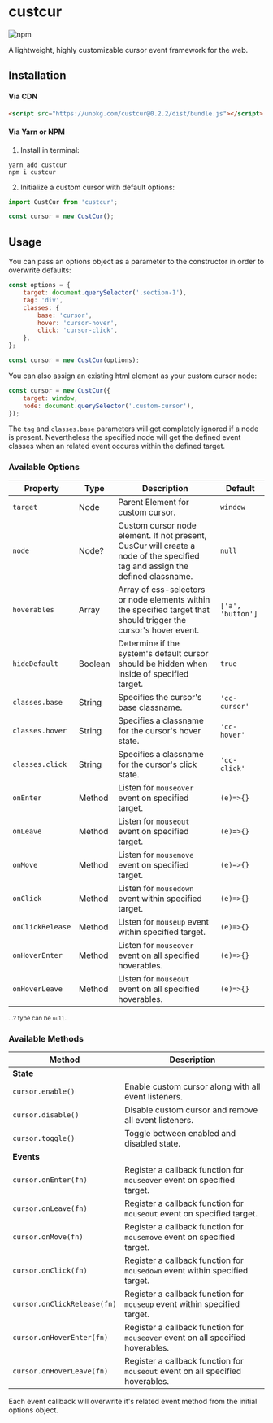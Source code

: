 # custcur

![npm](https://img.shields.io/npm/v/custcur?color=1c1c1c)

A lightweight, highly customizable cursor event framework for the web.

## Installation

#### Via CDN

```html
<script src="https://unpkg.com/custcur@0.2.2/dist/bundle.js"></script>
```

#### Via Yarn or NPM

1. Install in terminal:

```shell
yarn add custcur
npm i custcur
```

2. Initialize a custom cursor with default options:

```javascript
import CustCur from 'custcur';

const cursor = new CustCur();
```

## Usage

You can pass an options object as a parameter to the constructor in order to overwrite defaults:

```javascript
const options = {
	target: document.querySelector('.section-1'),
	tag: 'div',
	classes: {
		base: 'cursor',
		hover: 'cursor-hover',
		click: 'cursor-click',
	},
};

const cursor = new CustCur(options);
```

You can also assign an existing html element as your custom cursor node:

```javascript
const cursor = new CustCur({
	target: window,
	node: document.querySelector('.custom-cursor'),
});
```

The `tag` and `classes.base` parameters will get completely ignored if a node is present. Nevertheless the specified node will get the defined event classes when an related event occures within the defined target.

### Available Options

| Property         | Type    | Description                                                                                                                  | Default           |
| ---------------- | ------- | ---------------------------------------------------------------------------------------------------------------------------- | ----------------- |
| `target`         | Node    | Parent Element for custom cursor.                                                                                            | `window`          |
| `node`           | Node?   | Custom cursor node element. If not present, CusCur will create a node of the specified tag and assign the defined classname. | `null`            |
| `hoverables`     | Array   | Array of css-selectors or node elements within the specified target that should trigger the cursor's hover event.            | `['a', 'button']` |
| `hideDefault`    | Boolean | Determine if the system's default cursor should be hidden when inside of specified target.                                   | `true`            |
| `classes.base`   | String  | Specifies the cursor's base classname.                                                                                       | `'cc-cursor'`     |
| `classes.hover`  | String  | Specifies a classname for the cursor's hover state.                                                                          | `'cc-hover'`      |
| `classes.click`  | String  | Specifies a classname for the cursor's click state.                                                                          | `'cc-click'`      |
| `onEnter`        | Method  | Listen for `mouseover` event on specified target.                                                                            | `(e)=>{}`         |
| `onLeave`        | Method  | Listen for `mouseout` event on specified target.                                                                             | `(e)=>{}`         |
| `onMove`         | Method  | Listen for `mousemove` event on specified target.                                                                            | `(e)=>{}`         |
| `onClick`        | Method  | Listen for `mousedown` event within specified target.                                                                        | `(e)=>{}`         |
| `onClickRelease` | Method  | Listen for `mouseup` event within specified target.                                                                          | `(e)=>{}`         |
| `onHoverEnter`   | Method  | Listen for `mouseover` event on all specified hoverables.                                                                    | `(e)=>{}`         |
| `onHoverLeave`   | Method  | Listen for `mouseout` event on all specified hoverables.                                                                     | `(e)=>{}`         |

<small align="right">...? type can be `null`. </small>

### Available Methods

| Method                      | Description                                                                     |
| --------------------------- | ------------------------------------------------------------------------------- |
| **State**                   |                                                                                 |
| `cursor.enable()`           | Enable custom cursor along with all event listeners.                            |
| `cursor.disable()`          | Disable custom cursor and remove all event listeners.                           |
| `cursor.toggle()`           | Toggle between enabled and disabled state.                                      |
| **Events**                  |                                                                                 |
| `cursor.onEnter(fn)`        | Register a callback function for `mouseover` event on specified target.         |
| `cursor.onLeave(fn)`        | Register a callback function for `mouseout` event on specified target.          |
| `cursor.onMove(fn)`         | Register a callback function for `mousemove` event on specified target.         |
| `cursor.onClick(fn)`        | Register a callback function for `mousedown` event within specified target.     |
| `cursor.onClickRelease(fn)` | Register a callback function for `mouseup` event within specified target.       |
| `cursor.onHoverEnter(fn)`   | Register a callback function for `mouseover` event on all specified hoverables. |
| `cursor.onHoverLeave(fn)`   | Register a callback function for `mouseout` event on all specified hoverables.  |

Each event callback will overwrite it's related event method from the initial options object.
